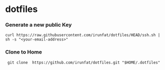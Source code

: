 # dotfiles

### Generate a new public Key

```
curl https://raw.githubusercontent.com/irunfat/dotfiles/HEAD/ssh.sh | sh -s "<your-email-address>"

```


### Clone to Home

```
 git clone  https://github.com/irunfat/dotfiles.git "$HOME/.dotfiles"
```


